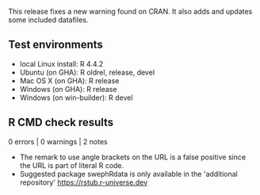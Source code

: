 This release fixes a new warning found on CRAN. It also adds and updates some included datafiles.

## Test environments

* local Linux install: R 4.4.2
* Ubuntu (on GHA): R oldrel, release, devel
* Mac OS X (on GHA): R release
* Windows (on GHA): R release
* Windows (on win-builder): R devel

## R CMD check results

0 errors | 0 warnings | 2 notes

* The remark to use angle brackets on the URL is a false positive since the
  URL is part of literal R code.
* Suggested package swephRdata is only available in the 'additional repository'
  https://rstub.r-universe.dev
